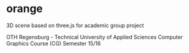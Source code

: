 # orange
3D scene based on three.js for academic group project

OTH Regensburg - Technical University of Applied Sciences
Computer Graphics Course (CG) Semester 15/16
